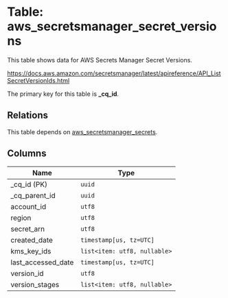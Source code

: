 # Table: aws_secretsmanager_secret_versions

This table shows data for AWS Secrets Manager Secret Versions.

https://docs.aws.amazon.com/secretsmanager/latest/apireference/API_ListSecretVersionIds.html

The primary key for this table is **_cq_id**.

## Relations

This table depends on [aws_secretsmanager_secrets](aws_secretsmanager_secrets.md).

## Columns

| Name          | Type          |
| ------------- | ------------- |
|_cq_id (PK)|`uuid`|
|_cq_parent_id|`uuid`|
|account_id|`utf8`|
|region|`utf8`|
|secret_arn|`utf8`|
|created_date|`timestamp[us, tz=UTC]`|
|kms_key_ids|`list<item: utf8, nullable>`|
|last_accessed_date|`timestamp[us, tz=UTC]`|
|version_id|`utf8`|
|version_stages|`list<item: utf8, nullable>`|